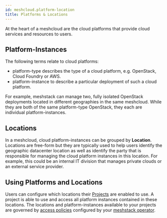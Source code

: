 ```yaml
---
id: meshcloud.platform-location
title: Platforms & Locations
---
```


At the heart of a meshcloud are the cloud platforms that provide cloud services and resources to users.

## Platform-Instances

The following terms relate to cloud platforms:

- platform-type describes the type of a cloud platform, e.g. OpenStack, Cloud Foundry or AWS.
- platform-instance to describe a particular deployment of such a cloud platform.

For example, meshstack can manage two, fully isolated OpenStack deployments located in different
geographies in the same meshcloud. While they are both of the same platform-type OpenStack, they each
are individual platform-instances.

## Locations

In a meshcloud, cloud platform-instances can be grouped by **Location**.
Locations are free-form but they are typically used to help users identify the geographic datacenter
location as well as identify the party that is responsible for managing the cloud platform instances
in this location. For example, this could be an internal IT division that manages private clouds or
an external service provider.

## Using Platforms and Locations

Users can configure which locations their [Projects](meshcloud.project.md) are enabled to use.
A project is able to use and access all platform instances contained in these locations. The locations and platform-instances available to your projects are governed by [access policies](meshstack.platform-location.md) configured by your [meshstack operator](meshstack.index.md).
